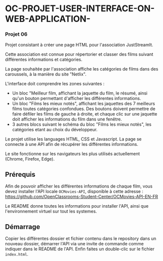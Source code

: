 # OC-PROJET-USER-INTERFACE-ON-WEB-APPLICATION-

### Projet 06

Projet consistant à créer une page HTML pour l'association JustStreamIt. 

Cette association est connue pour répertorier et classer des films suivant différentes informations et catégories.

La page souhaitée par l'association affiche les catégories de films dans des caroussels, à la manière du site "Netlix". 

L'interface doit comprendre les zones suivantes :
 - Un bloc "Meilleur film, affichant la jaquette du film, le résumé, ainsi qu'un bouton permettant d'afficher les différentes informations.
 - Un bloc "Films les mieux notés", affichant les jaquettes des 7 meilleurs films toutes catégories confondues. Des boutons doivent permettre de faire défiler les films de gauche à droite, et chaque clic sur une jaquette doit afficher les informations du film dans une fenêtre.
 - 3 autres blocs suivant le schéma du bloc "Films les mieux notés", les catégories etant au choix du développeur.

Le projet utilise les languages HTML, CSS et Javascript. La page se connecte à une API afin de récupérer les différentes informations.

Le site fonctionne sur les navigateurs les plus utilisés actuellement (Chrome, Firefox, Edge).

## Prérequis

Afin de pouvoir afficher les différentes informations de chaque film, vous devez installer l'API locale ```OCMovies-API```, disponible à cette adresse : https://github.com/OpenClassrooms-Student-Center/OCMovies-API-EN-FR

Le README donne toutes les informations pour installer l'API, ainsi que l'environnement virtuel sur tout les systemes.

## Démarrage 

Copier les différentes dossier et fichier contenu dans le repository dans un nouveau dossier, démarrer l'API via une invite de commande comme indiquer dans le README de l'API. Enfin faites un double-clic sur le fichier ```index.html```.